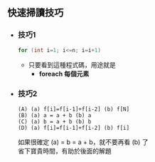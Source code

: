## 快速掃讀技巧
- ### 技巧1
  ```C
  for (int i=1; i<=n; i=i+1)
  ```
  - 只要看到這種程式碼，用途就是
    - **foreach 每個元素**

- ### 技巧2
  ```
  (A) (a) f[i]=f[i-1]+f[i-2] (b) f[N]
  (B) (a) a = a + b (b) a
  (C) (a) b = a + b (b) b
  (D) (a) f[i]=f[i-1]+f[i-2] (b) f[i]
  ```
  如果很確定 (a) = b = a + b，就不要再看 (b) 了
  <br>省下寶貴時間，有助於後面的解題
